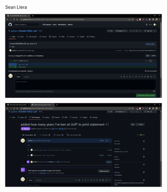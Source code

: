 Sean Llera

![Commit Screenshot](Commit_Screenshot.jpg?raw=true "Commit Screenshot")

![Successful Merge Screenshot](Successful_merge_screenshot.jpg?raw=true "Successful Merge Screenshot")